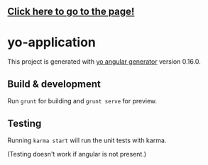 ## [Click here to go to the page!](https://peamy.github.io/app)

# yo-application

This project is generated with [yo angular generator](https://github.com/yeoman/generator-angular)
version 0.16.0.

## Build & development

Run `grunt` for building and `grunt serve` for preview.

## Testing

Running `karma start` will run the unit tests with karma.

(Testing doesn't work if angular is not present.)
